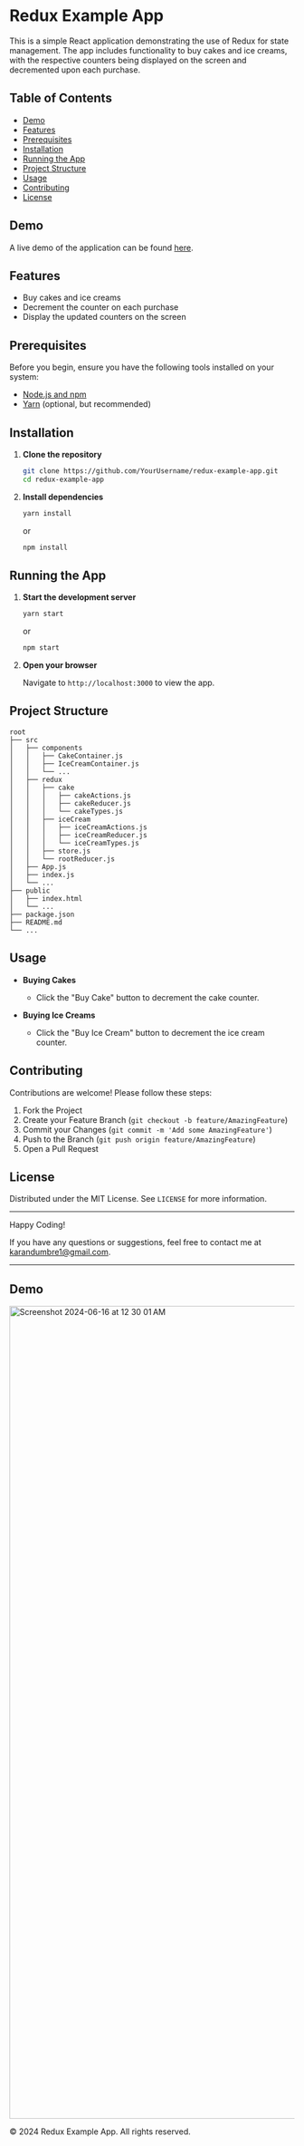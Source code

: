 # Redux Example App

This is a simple React application demonstrating the use of Redux for state management. The app includes functionality to buy cakes and ice creams, with the respective counters being displayed on the screen and decremented upon each purchase.

## Table of Contents

- [Demo](#demo)
- [Features](#features)
- [Prerequisites](#prerequisites)
- [Installation](#installation)
- [Running the App](#running-the-app)
- [Project Structure](#project-structure)
- [Usage](#usage)
- [Contributing](#contributing)
- [License](#license)

## Demo

A live demo of the application can be found [here](#).

## Features

- Buy cakes and ice creams
- Decrement the counter on each purchase
- Display the updated counters on the screen

## Prerequisites

Before you begin, ensure you have the following tools installed on your system:

- [Node.js and npm](https://nodejs.org/en/download/)
- [Yarn](https://yarnpkg.com/getting-started/install) (optional, but recommended)

## Installation

1. **Clone the repository**

   ```bash
   git clone https://github.com/YourUsername/redux-example-app.git
   cd redux-example-app
   ```

2. **Install dependencies**

   ```bash
   yarn install
   ```

   or

   ```bash
   npm install
   ```

## Running the App

1. **Start the development server**

   ```bash
   yarn start
   ```

   or

   ```bash
   npm start
   ```

2. **Open your browser**

   Navigate to `http://localhost:3000` to view the app.

## Project Structure

```
root
├── src
│   ├── components
│   │   ├── CakeContainer.js
│   │   ├── IceCreamContainer.js
│   │   └── ...
│   ├── redux
│   │   ├── cake
│   │   │   ├── cakeActions.js
│   │   │   ├── cakeReducer.js
│   │   │   └── cakeTypes.js
│   │   ├── iceCream
│   │   │   ├── iceCreamActions.js
│   │   │   ├── iceCreamReducer.js
│   │   │   └── iceCreamTypes.js
│   │   ├── store.js
│   │   └── rootReducer.js
│   ├── App.js
│   ├── index.js
│   └── ...
├── public
│   ├── index.html
│   └── ...
├── package.json
├── README.md
└── ...
```

## Usage

- **Buying Cakes**

  - Click the "Buy Cake" button to decrement the cake counter.

- **Buying Ice Creams**

  - Click the "Buy Ice Cream" button to decrement the ice cream counter.

## Contributing

Contributions are welcome! Please follow these steps:

1. Fork the Project
2. Create your Feature Branch (`git checkout -b feature/AmazingFeature`)
3. Commit your Changes (`git commit -m 'Add some AmazingFeature'`)
4. Push to the Branch (`git push origin feature/AmazingFeature`)
5. Open a Pull Request

## License

Distributed under the MIT License. See `LICENSE` for more information.

---

Happy Coding!

If you have any questions or suggestions, feel free to contact me at [karandumbre1@gmail.com](mailto:karandumbre1@gmail.com).

---

## Demo
<img width="1435" alt="Screenshot 2024-06-16 at 12 30 01 AM" src="https://github.com/Karandumbre/React-Redux/assets/40163773/17a68bf4-7f88-43ff-ab63-e8bb1d39f33a">


© 2024 Redux Example App. All rights reserved.
